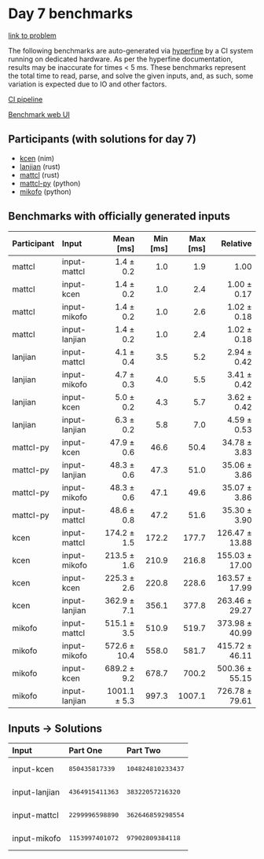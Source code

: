 # Day 7 benchmarks

[link to problem](https://adventofcode.com/2024/day/7)

The following benchmarks are auto-generated via
[hyperfine](https://github.com/sharkdp/hyperfine) by a CI system running on
dedicated hardware. As per the hyperfine documentation, results may be
inaccurate for times < 5 ms. These benchmarks represent the total time to read,
parse, and solve the given inputs, and, as such, some variation is expected due
to IO and other factors.

[CI pipeline](http://ci.papercode.net:8080/teams/main/pipelines/aoc2024)

[Benchmark web UI](https://aoc.ancalagon.black)


## Participants (with solutions for day 7)

- [kcen](https://github.com/kcen/aoc2024) (nim)
- [lanjian](https://github.com/lanjian/aoc-2024) (rust)
- [mattcl](https://github.com/mattcl/aoc2024) (rust)
- [mattcl-py](https://github.com/mattcl/aoc2024-py) (python)
- [mikofo](https://github.com/mikofo/aoc2024) (python)


## Benchmarks with officially generated inputs

| Participant | Input | Mean [ms] | Min [ms] | Max [ms] | Relative |
|:---|:---|---:|---:|---:|---:|
| mattcl | input-mattcl | 1.4 ± 0.2 | 1.0 | 1.9 | 1.00 |
| mattcl | input-kcen | 1.4 ± 0.2 | 1.0 | 2.4 | 1.00 ± 0.17 |
| mattcl | input-mikofo | 1.4 ± 0.2 | 1.0 | 2.6 | 1.02 ± 0.18 |
| mattcl | input-lanjian | 1.4 ± 0.2 | 1.0 | 2.4 | 1.02 ± 0.18 |
| lanjian | input-mattcl | 4.1 ± 0.4 | 3.5 | 5.2 | 2.94 ± 0.42 |
| lanjian | input-mikofo | 4.7 ± 0.3 | 4.0 | 5.5 | 3.41 ± 0.42 |
| lanjian | input-kcen | 5.0 ± 0.2 | 4.3 | 5.7 | 3.62 ± 0.42 |
| lanjian | input-lanjian | 6.3 ± 0.2 | 5.8 | 7.0 | 4.59 ± 0.53 |
| mattcl-py | input-kcen | 47.9 ± 0.6 | 46.6 | 50.4 | 34.78 ± 3.83 |
| mattcl-py | input-lanjian | 48.3 ± 0.6 | 47.3 | 51.0 | 35.06 ± 3.86 |
| mattcl-py | input-mikofo | 48.3 ± 0.6 | 47.1 | 49.6 | 35.07 ± 3.86 |
| mattcl-py | input-mattcl | 48.6 ± 0.8 | 47.2 | 51.6 | 35.30 ± 3.90 |
| kcen | input-mattcl | 174.2 ± 1.5 | 172.2 | 177.7 | 126.47 ± 13.88 |
| kcen | input-mikofo | 213.5 ± 1.6 | 210.9 | 216.8 | 155.03 ± 17.00 |
| kcen | input-kcen | 225.3 ± 2.6 | 220.8 | 228.6 | 163.57 ± 17.99 |
| kcen | input-lanjian | 362.9 ± 7.1 | 356.1 | 377.8 | 263.46 ± 29.27 |
| mikofo | input-mattcl | 515.1 ± 3.5 | 510.9 | 519.7 | 373.98 ± 40.99 |
| mikofo | input-mikofo | 572.6 ± 10.4 | 558.0 | 581.7 | 415.72 ± 46.11 |
| mikofo | input-kcen | 689.2 ± 9.2 | 678.7 | 700.2 | 500.36 ± 55.15 |
| mikofo | input-lanjian | 1001.1 ± 5.3 | 997.3 | 1007.1 | 726.78 ± 79.61 |


## Inputs -> Solutions

| Input | Part One | Part Two |
|:---|:---|:---|
|input-kcen|<pre>850435817339</pre>|<pre>104824810233437</pre>|
|input-lanjian|<pre>4364915411363</pre>|<pre>38322057216320</pre>|
|input-mattcl|<pre>2299996598890</pre>|<pre>362646859298554</pre>|
|input-mikofo|<pre>1153997401072</pre>|<pre>97902809384118</pre>|